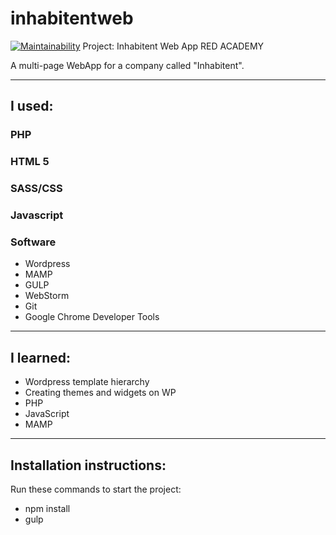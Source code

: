 # inhabitentweb

[![Maintainability](https://api.codeclimate.com/v1/badges/ebdbd5752cb0713ff68b/maintainability)](https://codeclimate.com/github/aswistowska/inhabitentweb/maintainability)
Project: Inhabitent Web App RED ACADEMY

A multi-page WebApp for a company called "Inhabitent".

-----------------------------------------------

## I used:

### PHP
### HTML 5
### SASS/CSS
### Javascript

### Software

* Wordpress
* MAMP
* GULP
* WebStorm
* Git
* Google Chrome Developer Tools

-----------------------------------------------

## I learned:

* Wordpress template hierarchy
* Creating themes and widgets on WP
* PHP
* JavaScript
* MAMP

-----------------------------------------------

## Installation instructions:

Run these commands to start the project:  
* npm install
* gulp
